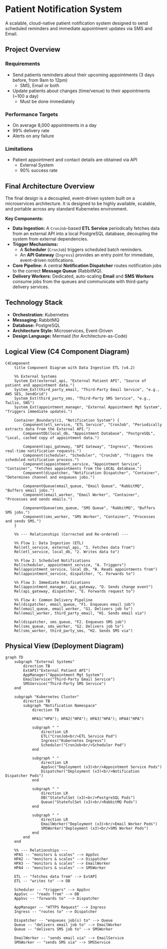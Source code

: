 # Patient Notification System

A scalable, cloud-native patient notification system designed to send scheduled reminders and immediate appointment updates via SMS and Email.

## Project Overview

### Requirements

- Send patients reminders about their upcoming appointments (3 days before, from 9am to 12pm)
    - SMS, Email or both
- Update patients about changes (time/venue) to their appointments (~100 a day)
    - Must be done immediately

### Performance Targets

- On average 8,000 appointments in a day
- 99% delivery rate
- Alerts on any failure

### Limitations

- Patient appointment and contact details are obtained via API
    - External System
    - 90% success rate

## Final Architecture Overview

The final design is a decoupled, event-driven system built on a microservices architecture. It is designed to be highly available, scalable, and portable across any standard Kubernetes environment.

**Key Components:**
- **Data Ingestion:** A `CronJob`-based **ETL Service** periodically fetches data from an external API into a local PostgreSQL database, decoupling the system from external dependencies.
- **Trigger Mechanisms:**
    - A **Scheduler** (`CronJob`) triggers scheduled batch reminders.
    - An **API Gateway** (`Ingress`) provides an entry point for immediate, event-driven notifications.
- **Core Pipeline:** A central **Notification Dispatcher** routes notification jobs to the correct **Message Queue** (RabbitMQ).
- **Delivery Workers:** Dedicated, auto-scaling **Email** and **SMS Workers** consume jobs from the queues and communicate with third-party delivery services.

## Technology Stack

- **Orchestration:** Kubernetes
- **Messaging:** RabbitMQ
- **Database:** PostgreSQL
- **Architecture Style:** Microservices, Event-Driven
- **Design Language:** Mermaid (for Architecture-as-Code)

## Logical View (C4 Component Diagram)

```mermaid
C4Component
    title Component Diagram with Data Ingestion ETL (v4.2)

    %% External Systems
    System_Ext(external_api, "External Patient API", "Source of patient and appointment data.")
    System_Ext(third_party_email, "Third-Party Email Service", "e.g., AWS SES, SendGrid")
    System_Ext(third_party_sms, "Third-Party SMS Service", "e.g., Twilio, SNS")
    System_Ext(appointment_manager, "External Appointment Mgt System", "Triggers immediate updates.")

    Container_Boundary(c1, "Notification System") {
        Component(etl_service, "ETL Service", "CronJob", "Periodically extracts data from the External API.")
        ComponentDb(local_db, "Appointment Database", "PostgreSQL", "Local, cached copy of appointment data.")

        Component(api_gateway, "API Gateway", "Ingress", "Receives real-time notification requests.")
        Component(scheduler, "Scheduler", "CronJob", "Triggers the scheduled notification process.")
        Component(appointment_service, "Appointment Service", "Container", "Fetches appointments from the LOCAL database.")
        Component(dispatcher, "Notification Dispatcher", "Container", "Determines channel and enqueues jobs.")
        
        ComponentQueue(email_queue, "Email Queue", "RabbitMQ", "Buffers email jobs.")
        Component(email_worker, "Email Worker", "Container", "Processes and sends emails.")
        
        ComponentQueue(sms_queue, "SMS Queue", "RabbitMQ", "Buffers SMS jobs.")
        Component(sms_worker, "SMS Worker", "Container", "Processes and sends SMS.")
    }

    %% --- Relationships (Corrected and Re-ordered) ---
    
    %% Flow 1: Data Ingestion (ETL)
    Rel(etl_service, external_api, "1. Fetches data from")
    Rel(etl_service, local_db, "2. Writes data to")

    %% Flow 2: Scheduled Notifications
    Rel(scheduler, appointment_service, "A. Triggers")
    Rel(appointment_service, local_db, "B. Reads appointments from")
    Rel(appointment_service, dispatcher, "C. Forwards to")
    
    %% Flow 3: Immediate Notifications
    Rel(appointment_manager, api_gateway, "D. Sends change event")
    Rel(api_gateway, dispatcher, "E. Forwards request to")

    %% Flow 4: Common Delivery Pipeline
    Rel(dispatcher, email_queue, "F1. Enqueues email job")
    Rel(email_queue, email_worker, "G1. Delivers job to")
    Rel(email_worker, third_party_email, "H1. Sends email via")

    Rel(dispatcher, sms_queue, "F2. Enqueues SMS job")
    Rel(sms_queue, sms_worker, "G2. Delivers job to")
    Rel(sms_worker, third_party_sms, "H2. Sends SMS via")
```

## Physical View (Deployment Diagram)

```mermaid
graph TD
    subgraph "External Systems"
        direction TB
        ExtAPI("External Patient API")
        AppManager("Appointment Mgt System")
        EmailService("Third-Party Email Service")
        SMSService("Third-Party SMS Service")
    end

    subgraph "Kubernetes Cluster"
        direction TB
        subgraph "Notification Namespace"
            direction TB

            HPA1("HPA"); HPA2("HPA"); HPA3("HPA"); HPA4("HPA")

            subgraph " "
                direction LR
                ETL("CronJob<br/>ETL Service Pod")
                Ingress("Kubernetes Ingress")
                Scheduler("CronJob<br/>Scheduler Pod")
            end

            subgraph " "
                direction LR
                AppSvc("Deployment (x3)<br/>Appointment Service Pods")
                Dispatcher("Deployment (x3)<br/>Notification Dispatcher Pods")
            end

            subgraph " "
                direction LR
                DB("StatefulSet (x3)<br/>PostgreSQL Pods")
                Queue("StatefulSet (x3)<br/>RabbitMQ Pods")
            end

            subgraph " "
                direction LR
                EmailWorker("Deployment (x3)<br/>Email Worker Pods")
                SMSWorker("Deployment (x3)<br/>SMS Worker Pods")
            end
        end
    end

    %% --- Relationships ---
    HPA1 -- "monitors & scales" --> AppSvc
    HPA2 -- "monitors & scales" --> Dispatcher
    HPA3 -- "monitors & scales" --> EmailWorker
    HPA4 -- "monitors & scales" --> SMSWorker

    ETL -- "fetches data from" --> ExtAPI
    ETL -- "writes to" --> DB
    
    Scheduler -- "triggers" --> AppSvc
    AppSvc -- "reads from" --> DB
    AppSvc -- "forwards to" --> Dispatcher

    AppManager -- "HTTPS Request" --> Ingress
    Ingress -- "routes to" --> Dispatcher

    Dispatcher -- "enqueues job(s) to" --> Queue
    Queue -- "delivers email job to" --> EmailWorker
    Queue -- "delivers SMS job to" --> SMSWorker

    EmailWorker -- "sends email via" --> EmailService
    SMSWorker -- "sends SMS via" --> SMSService
```
